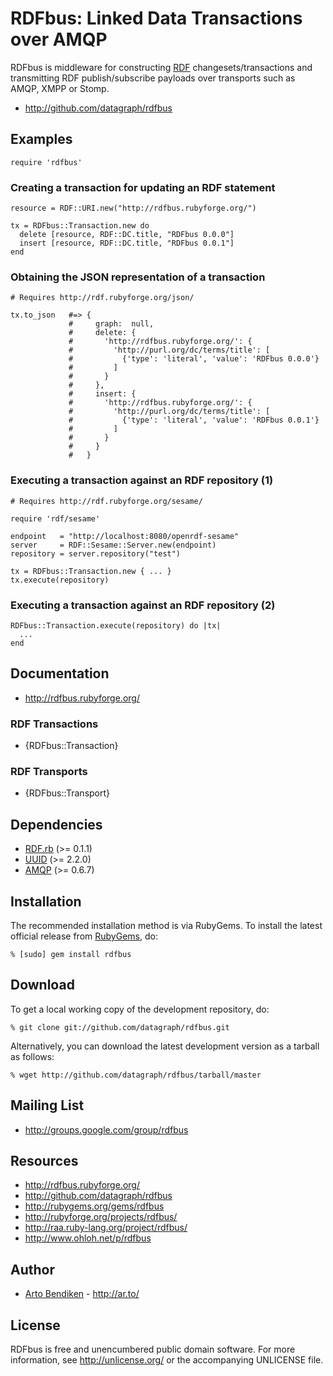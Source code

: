 RDFbus: Linked Data Transactions over AMQP
==========================================

RDFbus is middleware for constructing [RDF][] changesets/transactions and
transmitting RDF publish/subscribe payloads over transports such as AMQP,
XMPP or Stomp.

* <http://github.com/datagraph/rdfbus>

Examples
--------

    require 'rdfbus'

### Creating a transaction for updating an RDF statement

    resource = RDF::URI.new("http://rdfbus.rubyforge.org/")

    tx = RDFbus::Transaction.new do
      delete [resource, RDF::DC.title, "RDFbus 0.0.0"]
      insert [resource, RDF::DC.title, "RDFbus 0.0.1"]
    end

### Obtaining the JSON representation of a transaction

    # Requires http://rdf.rubyforge.org/json/

    tx.to_json   #=> {
                 #     graph:  null,
                 #     delete: {
                 #       'http://rdfbus.rubyforge.org/': {
                 #         'http://purl.org/dc/terms/title': [
                 #           {'type': 'literal', 'value': 'RDFbus 0.0.0'}
                 #         ]
                 #       }
                 #     },
                 #     insert: {
                 #       'http://rdfbus.rubyforge.org/': {
                 #         'http://purl.org/dc/terms/title': [
                 #           {'type': 'literal', 'value': 'RDFbus 0.0.1'}
                 #         ]
                 #       }
                 #     }
                 #   }

### Executing a transaction against an RDF repository (1)

    # Requires http://rdf.rubyforge.org/sesame/

    require 'rdf/sesame'

    endpoint   = "http://localhost:8080/openrdf-sesame"
    server     = RDF::Sesame::Server.new(endpoint)
    repository = server.repository("test")

    tx = RDFbus::Transaction.new { ... }
    tx.execute(repository)

### Executing a transaction against an RDF repository (2)

    RDFbus::Transaction.execute(repository) do |tx|
      ...
    end

Documentation
-------------

* <http://rdfbus.rubyforge.org/>

### RDF Transactions

* {RDFbus::Transaction}

### RDF Transports

* {RDFbus::Transport}

Dependencies
------------

* [RDF.rb](http://gemcutter.org/gems/rdf) (>= 0.1.1)
* [UUID](http://gemcutter.org/gems/uuid) (>= 2.2.0)
* [AMQP](http://gemcutter.org/gems/amqp) (>= 0.6.7)

Installation
------------

The recommended installation method is via RubyGems. To install the latest
official release from [RubyGems](http://rubygems.org/), do:

    % [sudo] gem install rdfbus

Download
--------

To get a local working copy of the development repository, do:

    % git clone git://github.com/datagraph/rdfbus.git

Alternatively, you can download the latest development version as a tarball
as follows:

    % wget http://github.com/datagraph/rdfbus/tarball/master

Mailing List
------------

* <http://groups.google.com/group/rdfbus>

Resources
---------

* <http://rdfbus.rubyforge.org/>
* <http://github.com/datagraph/rdfbus>
* <http://rubygems.org/gems/rdfbus>
* <http://rubyforge.org/projects/rdfbus/>
* <http://raa.ruby-lang.org/project/rdfbus/>
* <http://www.ohloh.net/p/rdfbus>

Author
------

* [Arto Bendiken](mailto:arto.bendiken@gmail.com) - <http://ar.to/>

License
-------

RDFbus is free and unencumbered public domain software. For more
information, see <http://unlicense.org/> or the accompanying UNLICENSE file.

[RDF]: http://www.w3.org/RDF/

